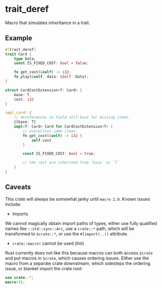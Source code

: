 # trait_deref

Macro that simulates inheritance in a trait.

## Example

```rust
#[trait_deref]
trait Card {
    type Data;
    const IS_FIXED_COST: bool = false;

    fn get_cost(&self) -> i32;
    fn play(&self, data: &Self::Data);
}

struct CardCostExtension<T: Card> {
    base: T,
    cost: i32
}

impl_card! {
    // dereferences to field self.base for missing items.
    @[base: T]
    impl<T: Card> Card for CardCostExtension<T> {
        // overwrites some items.
        fn get_cost(&self) -> i32 {
            self.cost
        }

        const IS_FIXED_COST: bool = true;

        // the rest are inherited from `base` or `T`
    }
}
```

## Caveats

This crate will always be somewhat janky until `macro 2.0`.
Known issues include:

* Imports

We cannot magically obtain import paths of types, either use fully qualified names like
`::std::sync::Arc`, use a `crate::*` path, which will be transformed to `$crate::*`, or
use the `#[import(..)]` attribute.

* `crate::macro!` cannot be used (lint)

Rust currently does not like this because macros can both access `$crate` and put macros in `$crate`,
which causes ordering issues. Either use the macro from a separate crate downstream, which sidesteps the ordering issue,
or blanket import the crate root:

```rust
use crate::*;
macro!();
```
